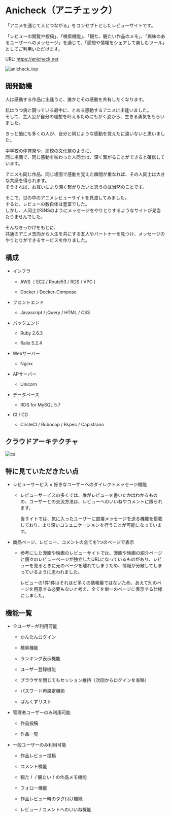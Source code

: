 # Anicheck（アニチェック）

「アニメを通じて人とつながる」をコンセプトとしたレビューサイトです。

「レビューの閲覧や投稿」、「検索機能」、「観た、観たい作品のメモ」、「興味のあるユーザーへのメッセージ」を通じて、「感想や情報をシェアして楽しむツール」としてご利用いただけます。

URL: https://anicheck.net

![anicheck_top](https://user-images.githubusercontent.com/66544830/95273672-9abe5b00-087e-11eb-8d59-e21dc4b5d0d0.png)

## 開発動機

人は感動する作品に出逢うと、誰かとその感動を共有したくなります。

私はうつ病と闘っている最中に、とある感動するアニメに出逢いました。  
そして、主人公が自分の理想を叶えるためにもがく姿から、生きる勇気をもらいました。

きっと他にも多くの人が、自分と同じような感動を覚えたに違いないと思いました。

中学校の体育祭や、高校の文化祭のように、  
同じ場面で、同じ感動を味わった人同士は、深く繋がることができると確信しています。

アニメも同じ作品、同じ場面で感動を覚えた瞬間が重なれば、その人同士は大きな共感を得られます。  
そうすれば、お互いにより深く繋がりたいと思うのは当然のことです。

そこで、世の中のアニメレビューサイトを見渡してみました。  
すると、レビューの数自体は豊富でした。  
しかし、人同士がSNSのようにメッセージをやりとりするようなサイトが見当たりませんでした。

そんなきっかけをもとに、  
共通のアニメ志向から人生を共にする友人やパートナーを見つけ、メッセージのやりとりができるサービスを作りました。

## 構成

* インフラ

  - AWS（ EC2 / Route53 / RDS / VPC )

  - Docker / Docker-Compose

* フロントエンド

  - Javascript / jQuery / HTML / CSS

* バックエンド

  - Ruby 2.6.3

  - Rails 5.2.4

* Webサーバー

  - Nginx

* APサーバー

  - Unicorn

* データベース

  - RDS for MySQL 5.7

* CI / CD
  - CircleCI / Rubocop / Rspec / Capistrano

## クラウドアーキテクチャ

![ca](https://user-images.githubusercontent.com/66544830/95955499-de453600-0e37-11eb-8b1b-92a20052381d.png)

## 特に見ていただきたい点

* レビューサービス × 好きなユーザーへのダイレクトメッセージ機能

  - レビューサービスの多くでは、誰がレビューを書いたかはわかるものの、ユーザーとの交流方法は、レビューへのいいねやコメントに限られます。

    当サイトでは、気に入ったユーザーに直接メッセージを送る機能を搭載しており、より深いコミュニケーションを行うことが可能になっています。

* 商品ページ、レビュー、コメントの全てを1つのページで表示

  - 参考にした漫画や映画のレビューサイトでは、漫画や映画の紹介ページと個々のレビューページが独立したURLになっているものがあり、レビューを見るときに元のページを離れてしまうため、情報が分散してしまっているように思われました。

      レビューの1件1件はそれほど多くの情報量ではないため、あえて別のページを用意する必要もないと考え、全てを単一のページに表示する仕様にしました。

## 機能一覧

* 全ユーザーが利用可能

  - かんたんログイン

  - 検索機能

  - ランキング表示機能

  - ユーザー登録機能

  - ブラウザを閉じてもセッション維持（次回からログインを省略）

  - パスワード再設定機能

  - ぱんくずリスト

* 管理者ユーザーのみ利用可能

  - 作品投稿

  - 作品一覧

* 一般ユーザーのみ利用可能

  - 作品レビュー投稿

  - コメント機能

  - 観た！ / 観たい！の作品メモ機能

  - フォロー機能

  - 作品レビュー時のタグ付け機能

  - レビュー / コメントへのいいね機能
